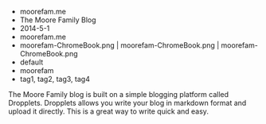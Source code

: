 * moorefam.me
* The Moore Family Blog
* 2014-5-1
* moorefam.me
* moorefam-ChromeBook.png | moorefam-ChromeBook.png | moorefam-ChromeBook.png
* default
* moorefam
* tag1, tag2, tag3, tag4

The Moore Family blog is built on a simple blogging platform called Dropplets. Dropplets allows you write your blog in markdown format and upload it directly. This is a great way to write quick and easy. 